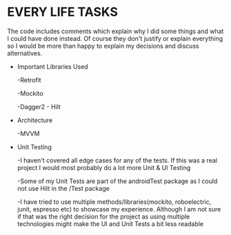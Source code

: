 # EVERY LIFE TASKS

The code includes comments which explain why I did some things and what I could have done instead.
Of course they don't justify or explain everything so I would be more than happy to explain my decisions and discuss alternatives.

- Important Libraries Used

    -Retrofit
        
    -Mockito
    
    -Dagger2 - Hilt


- Architecture

    -MVVM
    

- Unit Testing

    -I haven't covered all edge cases for any of the tests. If this was a real project I would most probably do a lot more Unit & UI Testing
    
    -Some of my Unit Tests are part of the androidTest package as I could not use Hilt in the /Test package
        
    -I have tried to use multiple methods/libraries(mockito, roboelectric, junit, espresso etc) to showcase my experience. Although I am 
    not sure if that was the right decision for the project as using multiple technologies might make the UI and Unit Tests a bit less readable
    
     